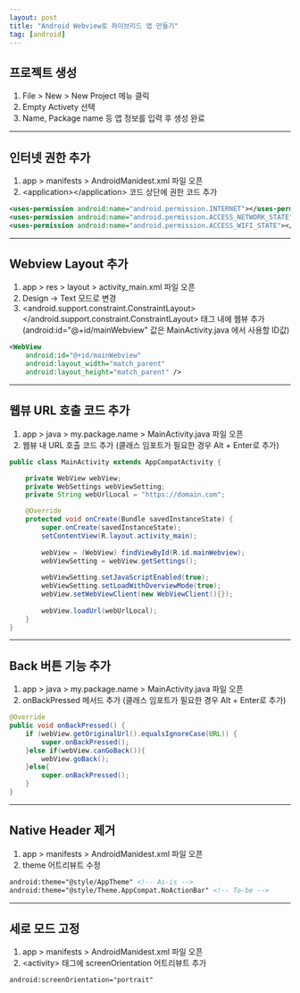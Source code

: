 ```yaml
---
layout: post
title: "Android Webview로 하이브리드 앱 만들기"
tag: [android]
---
```


## 프로젝트 생성
1. File > New > New Project 메뉴 클릭
2. Empty Activety 선택
3. Name, Package name 등 앱 정보를 입력 후 생성 완료


---

## 인터넷 권한 추가
1. app > manifests > AndroidManidest.xml 파일 오픈
2. &lt;application&gt;&lt;/application&gt; 코드 상단에 권한 코드 추가

~~~xml 
<uses-permission android:name="android.permission.INTERNET"></uses-permission>
<uses-permission android:name="android.permission.ACCESS_NETWORK_STATE"></uses-permission>
<uses-permission android:name="android.permission.ACCESS_WIFI_STATE"></uses-permission>
~~~

---

## Webview Layout 추가
1. app > res > layout > activity_main.xml 파일 오픈
2. Design -> Text 모드로 변경
3. &lt;android.support.constraint.ConstraintLayout&gt;&lt;/android.support.constraint.ConstraintLayout&gt; 태그 내에 웹뷰 추가 (android:id="@+id/mainWebview" 값은 MainActivity.java 에서 사용할 ID값)

~~~xml
<WebView
    android:id="@+id/mainWebview"
    android:layout_width="match_parent"
    android:layout_height="match_parent" />
~~~

---

## 웹뷰 URL 호출 코드 추가
1. app > java > my.package.name > MainActivity.java 파일 오픈
2. 웹뷰 내 URL 호출 코드 추가 (클래스 임포트가 필요한 경우 Alt + Enter로 추가)

~~~java
public class MainActivity extends AppCompatActivity {

    private WebView webView;
    private WebSettings webViewSetting;
    private String webUrlLocal = "https://domain.com";

    @Override
    protected void onCreate(Bundle savedInstanceState) {
        super.onCreate(savedInstanceState);
        setContentView(R.layout.activity_main);
            
        webView = (WebView) findViewById(R.id.mainWebview);
        webViewSetting = webView.getSettings();
            
        webViewSetting.setJavaScriptEnabled(true);
        webViewSetting.setLoadWithOverviewMode(true);
        webView.setWebViewClient(new WebViewClient(){});
            
        webView.loadUrl(webUrlLocal);
    }
}
~~~

---

## Back 버튼 기능 추가
1. app > java > my.package.name > MainActivity.java 파일 오픈
2. onBackPressed 메서드 추가 (클래스 임포트가 필요한 경우 Alt + Enter로 추가)

~~~java
@Override
public void onBackPressed() {
    if (webView.getOriginalUrl().equalsIgnoreCase(URL)) {
        super.onBackPressed();
    }else if(webView.canGoBack()){
        webView.goBack();
    }else{
        super.onBackPressed();
    }
}
~~~

--- 

## Native Header 제거
1. app > manifests > AndroidManidest.xml 파일 오픈
2. theme 어트리뷰트 수정

~~~xml
android:theme="@style/AppTheme" <!-- As-is -->
android:theme="@style/Theme.AppCompat.NoActionBar" <!-- To-be -->
~~~

---

## 세로 모드 고정
1. app > manifests > AndroidManidest.xml 파일 오픈
2. &lt;activity&gt; 태그에 screenOrientation 어트리뷰트 추가

~~~xml
android:screenOrientation="portrait"
~~~
